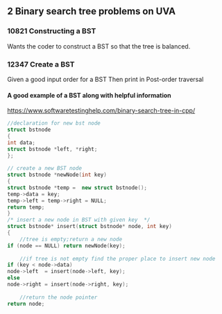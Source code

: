 ## 2 Binary search tree problems on UVA


### 10821 Constructing a BST
  Wants the coder to construct a BST so that
  the tree is balanced.
  
  
  
### 12347 Create a BST
  Given a good input order for a BST
  Then print in Post-order traversal


#### A good example of a BST along with helpful information
https://www.softwaretestinghelp.com/binary-search-tree-in-cpp/

```cpp
//declaration for new bst node  
struct bstnode 
{ 
int data; 
struct bstnode *left, *right; 
}; 
  
// create a new BST node 
struct bstnode *newNode(int key) 
{ 
struct bstnode *temp =  new struct bstnode(); 
temp->data = key; 
temp->left = temp->right = NULL; 
return temp; 
} 
/* insert a new node in BST with given key  */
struct bstnode* insert(struct bstnode* node, int key) 
{ 
    //tree is empty;return a new node
if (node == NULL) return newNode(key); 
   
    //if tree is not empty find the proper place to insert new node
if (key < node->data) 
node->left  = insert(node->left, key); 
else
node->right = insert(node->right, key); 
   
    //return the node pointer
return node; 
```
